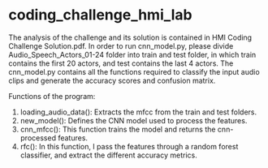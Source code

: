# coding_challenge_hmi_lab

The analysis of the challenge and its solution is contained in HMI Coding Challenge Solution.pdf. 
In order to run cnn_model.py, please divide Audio_Speech_Actors_01-24 folder into train and test folder, in which train contains the first 20 actors, and test contains the last 4 actors. The cnn_model.py contains all the functions required to classify the input audio clips and generate the accuracy scores and confusion matrix. 

Functions of the program:
1. loading_audio_data(): Extracts the mfcc from the train and test folders.
2. new_model(): Defines the CNN model used to process the features.
3. cnn_mfcc(): This function trains the model and returns the cnn-processed features.
4. rfc(): In this function, I pass the features through a random forest classifier, and extract the different accuracy metrics.




